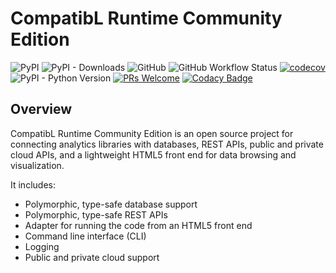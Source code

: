 
# CompatibL Runtime Community Edition
![PyPI](https://img.shields.io/pypi/v/cl-runtime) 
![PyPI - Downloads](https://img.shields.io/pypi/dm/cl-runtime) 
![GitHub](https://img.shields.io/github/license/exxpe1/test) 
![GitHub Workflow Status](https://img.shields.io/github/actions/workflow/status/exxpe1/test/python-package.yml) 
[![codecov](https://codecov.io/gh/exxpe1/test/branch/master/graph/badge.svg?token=2HAOJT62HU)](https://codecov.io/gh/exxpe1/test) 
![PyPI - Python Version](https://img.shields.io/pypi/pyversions/cl-runtime) 
[![PRs Welcome](https://img.shields.io/badge/PRs-welcome-brightgreen.svg)](https://github.com/exxpe1/test)
[![Codacy Badge](https://app.codacy.com/project/badge/Grade/a3291f411a634b5ca69d49fbbebc455c)](https://app.codacy.com/gh/exxpe1/test/dashboard?utm_source=gh&utm_medium=referral&utm_content=&utm_campaign=Badge_grade)
## Overview

CompatibL Runtime Community Edition is an open source project 
for connecting analytics libraries with databases, REST APIs,
public and private cloud APIs, and a lightweight HTML5 front
end for data browsing and visualization.

It includes:

*  Polymorphic, type-safe database support
*  Polymorphic, type-safe REST APIs
*  Adapter for running the code from an HTML5 front end 
*  Command line interface (CLI)
*  Logging
*  Public and private cloud support
